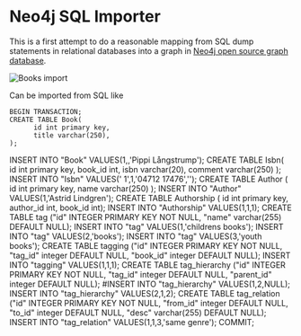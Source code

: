 Neo4j SQL Importer
==================
 
This is a first attempt to do a reasonable mapping from SQL dump statements in relational databases into a graph in [Neo4j open source graph database](http://neo4j.org/).

![Books import](https://github.com/peterneubauer/sql-import/raw/master/src/pics/books.png)


Can be imported from SQL like

    BEGIN TRANSACTION;
    CREATE TABLE Book(
          id int primary key,
          title varchar(250),
    );
  INSERT INTO "Book" VALUES(1,,'Pippi 
  Långstrump');
  CREATE TABLE Isbn(
          id int primary key,
          book_id int,
          isbn varchar(20),
          comment varchar(250)
  );
  INSERT INTO "Isbn" VALUES('     1',1,'04712
  17476','');
  CREATE TABLE Author (
          id int primary key,
          name varchar(250)
  );
  INSERT INTO "Author" VALUES(1,'Astrid Lindgren');
  CREATE TABLE Authorship (
          id int primary key,
          author_id int,
          book_id int);
  INSERT INTO "Authorship" VALUES(1,1,1);
  CREATE TABLE tag ("id" INTEGER PRIMARY KEY NOT NULL, "name" varchar(255) DEFAULT NULL);
  INSERT INTO "tag" VALUES(1,'childrens books');
  INSERT INTO "tag" VALUES(2,'books');
  INSERT INTO "tag" VALUES(3,'youth books');
  CREATE TABLE tagging ("id" INTEGER PRIMARY KEY NOT NULL, "tag_id" integer DEFAULT NULL, "book_id" integer DEFAULT NULL);
  INSERT INTO "tagging" VALUES(1,1,1);
  CREATE TABLE tag_hierarchy ("id" INTEGER PRIMARY KEY NOT NULL, "tag_id" integer DEFAULT NULL, "parent_id" integer DEFAULT NULL);
  #INSERT INTO "tag_hierarchy" VALUES(1,2,NULL);
  INSERT INTO "tag_hierarchy" VALUES(2,1,2);
  CREATE TABLE tag_relation ("id" INTEGER PRIMARY KEY NOT NULL, "from_id" integer DEFAULT NULL, "to_id" integer DEFAULT NULL, "desc" varchar(255) DEFAULT NULL);
  INSERT INTO "tag_relation" VALUES(1,1,3,'same genre');
  COMMIT;
